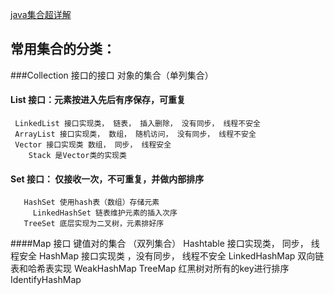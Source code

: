 [java集合超详解](https://blog.csdn.net/feiyanaffection/article/details/81394745)

##  常用集合的分类：
###Collection 接口的接口 对象的集合（单列集合）
  
#### List 接口：元素按进入先后有序保存，可重复
     LinkedList 接口实现类， 链表， 插入删除， 没有同步， 线程不安全
     ArrayList 接口实现类， 数组， 随机访问， 没有同步， 线程不安全
     Vector 接口实现类 数组， 同步， 线程安全
        Stack 是Vector类的实现类
#### Set 接口： 仅接收一次，不可重复，并做内部排序
       HashSet 使用hash表（数组）存储元素
         LinkedHashSet 链表维护元素的插入次序
       TreeSet 底层实现为二叉树，元素排好序

####Map 接口 键值对的集合 （双列集合）
    Hashtable 接口实现类， 同步， 线程安全
    HashMap 接口实现类 ，没有同步， 线程不安全
      LinkedHashMap 双向链表和哈希表实现
      WeakHashMap
    TreeMap 红黑树对所有的key进行排序
    IdentifyHashMap
